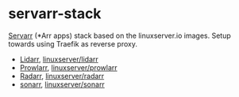 # servarr-stack

[Servarr](https://wiki.servarr.com/) (*Arr apps) stack based on the linuxserver.io images. Setup towards using Traefik as reverse proxy.
- [Lidarr](https://github.com/Lidarr/Lidarr), [linuxserver/lidarr](https://hub.docker.com/r/linuxserver/lidarr)
- [Prowlarr](https://github.com/Prowlarr/Prowlarr), [linuxserver/prowlarr](https://hub.docker.com/r/linuxserver/prowlarr)
- [Radarr](https://github.com/Radarr/Radarr), [linuxserver/radarr](https://hub.docker.com/r/linuxserver/radarr)
- [sonarr](https://github.com/Sonarr/Sonarr), [linuxserver/sonarr](https://hub.docker.com/r/linuxserver/sonarr)
